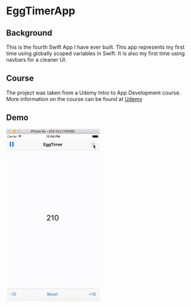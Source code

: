 # EggTimerApp

## Background
This is the fourth Swift App I have ever built. This app represents my first time using globally scoped variables in Swift. It is also my first time using navbars for a cleaner UI. 

## Course
The project was taken from a Udemy Intro to App Development course. More information on the course can be found at [Udemy](https://www.udemy.com/complete-ios-10-developer-course/learn/v4/content)

## Demo

<img src="lib/EggTimer.gif" alt="EggTimer Demo" width="50%" height="50%">
